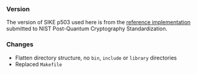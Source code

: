 ### Version

The version of SIKE p503 used here is from the [reference implementation](https://csrc.nist.gov/CSRC/media/Projects/Post-Quantum-Cryptography/documents/round-1/submissions/LEDAkem.zip) submitted to NIST Post-Quantum Cryptography Standardization.

### Changes

- Flatten directory structure, no `bin`, `include` or `library` directories
- Replaced `Makefile`
